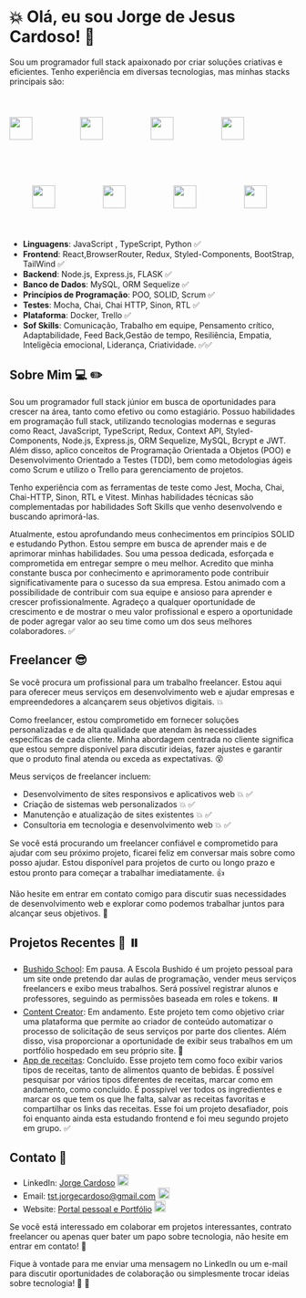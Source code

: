 # 💥 Olá, eu sou Jorge de Jesus Cardoso! 👋

Sou um programador full stack apaixonado por criar soluções criativas e eficientes. Tenho experiência em diversas tecnologias, mas minhas stacks principais são:

<img src="https://cdn3.iconfinder.com/data/icons/logos-and-brands-adobe/512/267_Python-512.png" style="width: 40px; heigth: 40px; margin-right: 40px" />      <img src="https://cdn.iconscout.com/icon/free/png-256/free-typescript-1174965.png?f=webp" style="width: 40px; heigth: 40px; margin: 40px" />      <img src="https://icons.veryicon.com/png/o/business/vscode-program-item-icon/javascript-3.png" style="width: 40px; heigth: 40px; margin: 40px" />      <img src="https://cdn.iconscout.com/icon/free/png-256/free-react-1-282599.png?f=webp" style="width: 40px; heigth: 40px; margin: 40px" />      <img src="https://static-00.iconduck.com/assets.00/node-js-icon-454x512-nztofx17.png" style="width: 40px; heigth: 40px; margin: 40px" />      <img src="https://ih1.redbubble.net/image.438908244.6144/bg,f8f8f8-flat,750x,075,f-pad,750x1000,f8f8f8.u2.jpg" style="width: 40px; heigth: 40px; margin: 40px" />      <img src="https://cdn-icons-png.flaticon.com/512/919/919836.png" style="width: 40px; heigth: 40px; margin: 40px" />      <img src="https://open-telemetry.github.io/opentelemetry-sqlcommenter/images/sequelize-logo.png" style="width: 40px; heigth: 40px; margin: 40px" />

- **Linguagens**: JavaScript , TypeScript, Python ✅
- **Frontend**: React,BrowserRouter, Redux, Styled-Components, BootStrap, TailWind ✅
- **Backend**: Node.js, Express.js, FLASK ✅
- **Banco de Dados**: MySQL, ORM Sequelize ✅
- **Princípios de Programação**: POO, SOLID, Scrum ✅
- **Testes**: Mocha, Chai, Chai HTTP, Sinon, RTL ✅
- **Plataforma**: Docker, Trello ✅
- **Sof Skills**: Comunicação, Trabalho em equipe, Pensamento crítico, Adaptabilidade, Feed Back,Gestão de tempo, Resiliẽncia, Empatia, Inteligẽcia emocional, Liderança, Criatividade. ✅✅

## Sobre Mim 💻 ✏️

Sou um programador full stack júnior em busca de oportunidades para crescer na área, tanto como efetivo ou como estagiário. Possuo habilidades em programação full stack, utilizando tecnologias modernas e seguras como React, JavaScript, TypeScript, Redux, Context API, Styled-Components, Node.js, Express.js, ORM Sequelize, MySQL, Bcrypt e JWT. Além disso, aplico conceitos de Programação Orientada a Objetos (POO) e Desenvolvimento Orientado a Testes (TDD), bem como metodologias ágeis como Scrum e utilizo o Trello para gerenciamento de projetos.

Tenho experiência com as ferramentas de teste como Jest, Mocha, Chai, Chai-HTTP, Sinon, RTL e Vitest. Minhas habilidades técnicas são complementadas por habilidades Soft Skills que venho desenvolvendo e buscando aprimorá-las.

Atualmente, estou aprofundando meus conhecimentos em princípios SOLID e estudando Python. Estou sempre em busca de aprender mais e de aprimorar minhas habilidades. Sou uma pessoa dedicada, esforçada e comprometida em entregar sempre o meu melhor. Acredito que minha constante busca por conhecimento e aprimoramento pode contribuir significativamente para o sucesso da sua empresa.
Estou animado com a possibilidade de contribuir com sua equipe e ansioso para aprender e crescer profissionalmente. Agradeço a qualquer oportunidade de crescimento e de mostrar o meu valor profissional e espero a oportunidade de poder agregar valor ao seu time como um dos seus melhores colaboradores. ✅

## Freelancer 😎  

Se vocẽ procura um profissional para um trabalho freelancer. Estou aqui para oferecer meus serviços em desenvolvimento web e ajudar empresas e empreendedores a alcançarem seus objetivos digitais. 💥

Como freelancer, estou comprometido em fornecer soluções personalizadas e de alta qualidade que atendam às necessidades específicas de cada cliente. Minha abordagem centrada no cliente significa que estou sempre disponível para discutir ideias, fazer ajustes e garantir que o produto final atenda ou exceda as expectativas. 😵

Meus serviços de freelancer incluem:

  - Desenvolvimento de sites responsivos e aplicativos web 💥 ✅
  - Criação de sistemas web personalizados 💥 ✅
  - Manutenção e atualização de sites existentes 💥 ✅
  - Consultoria em tecnologia e desenvolvimento web 💥 ✅

Se você está procurando um freelancer confiável e comprometido para ajudar com seu próximo projeto, ficarei feliz em conversar mais sobre como posso ajudar. Estou disponível para projetos de curto ou longo prazo e estou pronto para começar a trabalhar imediatamente. 👍

Não hesite em entrar em contato comigo para discutir suas necessidades de desenvolvimento web e explorar como podemos trabalhar juntos para alcançar seus objetivos. 👊

## Projetos Recentes 🔄 ⏸️

- [Bushido School](https://github.com/jorgejesuscardoso/bushido_high_school):  Em pausa. A Escola Bushido é um projeto pessoal para um site onde pretendo dar aulas de programação, vender meus serviços freelancers e exibo meus trabalhos. Será possível registrar alunos e professores, seguindo as permissões baseada em roles e tokens. ⏸️
- [Content Creator](https://github.com/jorgejesuscardoso/content_creator): Em andamento. Este projeto tem como objetivo criar uma plataforma que permite ao criador de conteúdo automatizar o processo de solicitação de seus serviços por parte dos clientes. Além disso, visa proporcionar a oportunidade de exibir seus trabalhos em um portfólio hospedado em seu próprio site. 🔄
- [App de receitas](https://github.com/jorgejesuscardoso/App-de-receitas): Concluído. Esse projeto tem como foco exibir varios tipos de receitas, tanto de alimentos quanto de bebidas. É possível pesquisar por vários tipos diferentes de receitas, marcar como em andamento, como concluido. É posspivel ver todos os ingredientes e marcar os que tem os que lhe falta, salvar as receitas favoritas e compartilhar os links das receitas. Esse foi um projeto desafiador, pois foi enquanto ainda esta estudando frontend e foi meu segundo projeto em grupo. ✅

## Contato 📧

- LinkedIn: [Jorge Cardoso](https://www.linkedin.com/in/jorgejesuscardoso/)  <img src="https://static-00.iconduck.com/assets.00/linkedin-icon-1024x1024-net2o24e.png" style="width: 20px; heigth: 20px" />
- Email: tst.jorgecardoso@gmail.com <img src="https://logowik.com/content/uploads/images/gmail-new-icon5198.jpg" style="width: 20px; heigth: 20px" />
- Website: [Portal pessoal e Portfólio](https://cndev.netlify.app/) <img src="https://cdn-icons-png.flaticon.com/512/5602/5602732.png" style="width: 20px; heigth: 20px" />

Se você está interessado em colaborar em projetos interessantes, contrato freelancer ou apenas quer bater um papo sobre tecnologia, não hesite em entrar em contato! 🚀

Fique à vontade para me enviar uma mensagem no LinkedIn ou um e-mail para discutir oportunidades de colaboração ou simplesmente trocar ideias sobre tecnologia! 🚀 👊
